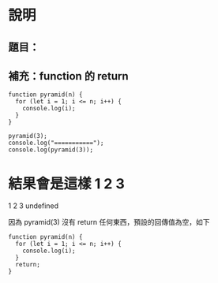 # 說明
## 題目：
## 補充：function 的 return
```
function pyramid(n) {
  for (let i = 1; i <= n; i++) {
    console.log(i);
  }
}

pyramid(3);
console.log("===========");
console.log(pyramid(3));
```

結果會是這樣
1
2
3
===========
1
2
3
undefined

因為 pyramid(3) 沒有 return 任何東西，預設的回傳值為空，如下
```
function pyramid(n) {
  for (let i = 1; i <= n; i++) {
    console.log(i);
  }
  return;
}
```